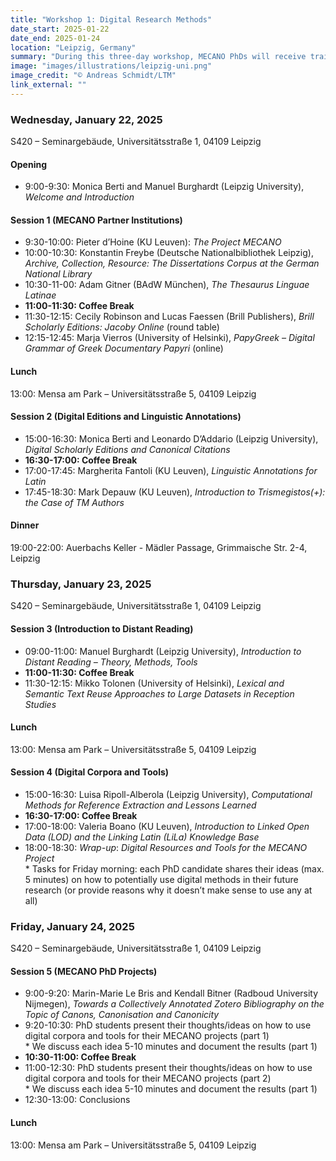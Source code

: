 ```yaml
---
title: "Workshop 1: Digital Research Methods"
date_start: 2025-01-22
date_end: 2025-01-24
location: "Leipzig, Germany"
summary: "During this three-day workshop, MECANO PhDs will receive training in DH tools and reflect on digital methods they will need to use for their research."
image: "images/illustrations/leipzig-uni.png"
image_credit: "© Andreas Schmidt/LTM"
link_external: ""
---
```


### **Wednesday, January 22, 2025**

S420 – Seminargebäude, Universitätsstraße 1, 04109 Leipzig

#### **Opening**

* 9:00-9:30: Monica Berti and Manuel Burghardt (Leipzig University), *Welcome and Introduction*

#### **Session 1 (MECANO Partner Institutions)**

* 9:30-10:00: Pieter d’Hoine (KU Leuven): *The Project MECANO*  
* 10:00-10:30: Konstantin Freybe (Deutsche Nationalbibliothek Leipzig), *Archive, Collection, Resource: The Dissertations Corpus at the German National Library*   
* 10:30-11-00: Adam Gitner (BAdW München), *The Thesaurus Linguae Latinae*  
* **11:00-11:30: Coffee Break**  
* 11:30-12:15: Cecily Robinson and Lucas Faessen (Brill Publishers), *Brill Scholarly Editions: Jacoby Online* (round table)  
* 12:15-12:45: Marja Vierros (University of Helsinki), *PapyGreek – Digital Grammar of Greek Documentary Papyri* (online)

#### **Lunch**

13:00: Mensa am Park – Universitätsstraße 5, 04109 Leipzig

#### **Session 2 (Digital Editions and Linguistic Annotations)**

* 15:00-16:30: Monica Berti and Leonardo D’Addario (Leipzig University), *Digital Scholarly Editions and Canonical Citations*  
* **16:30-17:00: Coffee Break**  
* 17:00-17:45: Margherita Fantoli (KU Leuven), *Linguistic Annotations for Latin*  
* 17:45-18:30: Mark Depauw (KU Leuven), *Introduction to Trismegistos(+): the Case of TM Authors*

#### **Dinner**

19:00-22:00: Auerbachs Keller \- Mädler Passage, Grimmaische Str. 2-4, Leipzig 

### **Thursday, January 23, 2025**

S420 – Seminargebäude, Universitätsstraße 1, 04109 Leipzig

#### **Session 3 (Introduction to Distant Reading)**

* 09:00-11:00: Manuel Burghardt (Leipzig University), *Introduction to Distant Reading – Theory, Methods, Tools*  
* **11:00-11:30: Coffee Break**  
* 11:30-12:15: Mikko Tolonen (University of Helsinki), *Lexical and Semantic Text Reuse Approaches to Large Datasets in Reception Studies*

#### **Lunch**

13:00: Mensa am Park – Universitätsstraße 5, 04109 Leipzig

#### **Session 4 (Digital Corpora and Tools)**

* 15:00-16:30: Luisa Ripoll-Alberola (Leipzig University), *Computational Methods for Reference Extraction and Lessons Learned*  
* **16:30-17:00: Coffee Break**  
* 17:00-18:00: Valeria Boano (KU Leuven), *Introduction to Linked Open Data (LOD) and the Linking Latin (LiLa) Knowledge Base*  
* 18:00-18:30: *Wrap-up*: *Digital Resources and Tools for the MECANO Project*  
  \* Tasks for Friday morning: each PhD candidate shares their ideas (max. 5 minutes) on how to potentially use digital methods in their future research (or provide reasons why it doesn’t make sense to use any at all)

### **Friday, January 24, 2025**

S420 – Seminargebäude, Universitätsstraße 1, 04109 Leipzig

#### **Session 5 (MECANO PhD Projects)**

* 9:00-9:20: Marin-Marie Le Bris and Kendall Bitner (Radboud University Nijmegen), *Towards a Collectively Annotated Zotero Bibliography on the Topic of Canons, Canonisation and Canonicity*  
* 9:20-10:30: PhD students present their thoughts/ideas on how to use digital corpora and tools for their MECANO projects (part 1\)  
  \* We discuss each idea 5-10 minutes and document the results (part 1\)  
* **10:30-11:00: Coffee Break**  
* 11:00-12:30: PhD students present their thoughts/ideas on how to use digital corpora and tools for their MECANO projects (part 2\)  
  \* We discuss each idea 5-10 minutes and document the results (part 1\)  
* 12:30-13:00: Conclusions

#### **Lunch**

13:00: Mensa am Park – Universitätsstraße 5, 04109 Leipzig
